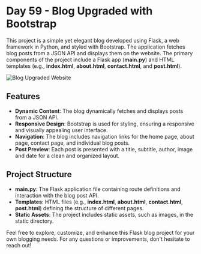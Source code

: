 # Day 59 - Blog Upgraded with Bootstrap

This project is a simple yet elegant blog developed using Flask, a web framework in Python, and styled with Bootstrap. The application fetches blog posts from a JSON API and displays them on the website. The primary components of the project include a Flask app (**main.py**) and HTML templates (e.g., **index.html**, **about.html**, **contact.html**, and **post.html**).

![Blog Upgraded Website](https://github.com/JonatasViscaino/100-days-of-code-Python/assets/121301717/5399a946-01af-42c4-9248-6545c46637c7)


## Features
- **Dynamic Content**: The blog dynamically fetches and displays posts from a JSON API.
- **Responsive Design**: Bootstrap is used for styling, ensuring a responsive and visually appealing user interface.
- **Navigation**: The blog includes navigation links for the home page, about page, contact page, and individual blog posts.
- **Post Preview**: Each post is presented with a title, subtitle, author, image and date for a clean and organized layout.

## Project Structure
- **main.py**: The Flask application file containing route definitions and interaction with the blog post API.
- **Templates**: HTML files (e.g., **index.html**, **about.html**, **contact.html**, **post.html**) defining the structure of different pages.
- **Static Assets**: The project includes static assets, such as images, in the static directory.

Feel free to explore, customize, and enhance this Flask blog project for your own blogging needs. For any questions or improvements, don't hesitate to reach out!
